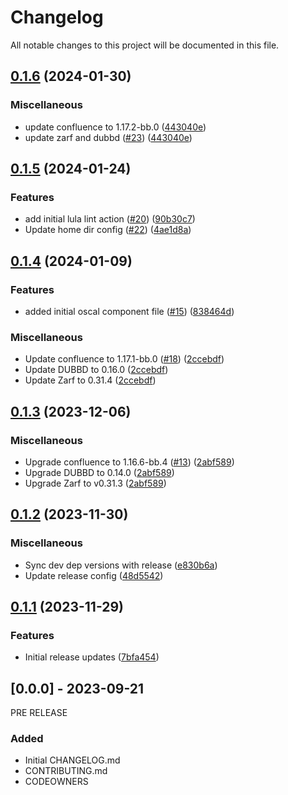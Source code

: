 # Changelog

All notable changes to this project will be documented in this file.

## [0.1.6](https://github.com/defenseunicorns/uds-capability-confluence/compare/v0.1.5...v0.1.6) (2024-01-30)


### Miscellaneous

* update confluence to 1.17.2-bb.0 ([443040e](https://github.com/defenseunicorns/uds-capability-confluence/commit/443040e76d2ce1ae7179cd3702bb5d4a288bceb2))
* update zarf and dubbd ([#23](https://github.com/defenseunicorns/uds-capability-confluence/issues/23)) ([443040e](https://github.com/defenseunicorns/uds-capability-confluence/commit/443040e76d2ce1ae7179cd3702bb5d4a288bceb2))

## [0.1.5](https://github.com/defenseunicorns/uds-capability-confluence/compare/v0.1.4...v0.1.5) (2024-01-24)


### Features

* add initial lula lint action ([#20](https://github.com/defenseunicorns/uds-capability-confluence/issues/20)) ([90b30c7](https://github.com/defenseunicorns/uds-capability-confluence/commit/90b30c74d83f0aa4ec404a840b92a5956f921195))
* Update home dir config ([#22](https://github.com/defenseunicorns/uds-capability-confluence/issues/22)) ([4ae1d8a](https://github.com/defenseunicorns/uds-capability-confluence/commit/4ae1d8a0073f2cef1bacd40181dff42486071cd9))

## [0.1.4](https://github.com/defenseunicorns/uds-capability-confluence/compare/v0.1.3...v0.1.4) (2024-01-09)


### Features

* added initial oscal component file ([#15](https://github.com/defenseunicorns/uds-capability-confluence/issues/15)) ([838464d](https://github.com/defenseunicorns/uds-capability-confluence/commit/838464d9168ed229612a4cb798c041e2d4de5018))


### Miscellaneous

* Update confluence to 1.17.1-bb.0 ([#18](https://github.com/defenseunicorns/uds-capability-confluence/issues/18)) ([2ccebdf](https://github.com/defenseunicorns/uds-capability-confluence/commit/2ccebdff955a6628fb345a87659d25debf8253ac))
* Update DUBBD to 0.16.0 ([2ccebdf](https://github.com/defenseunicorns/uds-capability-confluence/commit/2ccebdff955a6628fb345a87659d25debf8253ac))
* Update Zarf to 0.31.4 ([2ccebdf](https://github.com/defenseunicorns/uds-capability-confluence/commit/2ccebdff955a6628fb345a87659d25debf8253ac))

## [0.1.3](https://github.com/defenseunicorns/uds-capability-confluence/compare/v0.1.2...v0.1.3) (2023-12-06)


### Miscellaneous

* Upgrade confluence to 1.16.6-bb.4 ([#13](https://github.com/defenseunicorns/uds-capability-confluence/issues/13)) ([2abf589](https://github.com/defenseunicorns/uds-capability-confluence/commit/2abf58998a1297775a0154122e3fa18eb88cc0fa))
* Upgrade DUBBD to 0.14.0 ([2abf589](https://github.com/defenseunicorns/uds-capability-confluence/commit/2abf58998a1297775a0154122e3fa18eb88cc0fa))
* Upgrade Zarf to v0.31.3 ([2abf589](https://github.com/defenseunicorns/uds-capability-confluence/commit/2abf58998a1297775a0154122e3fa18eb88cc0fa))

## [0.1.2](https://github.com/defenseunicorns/uds-capability-confluence/compare/v0.1.1...v0.1.2) (2023-11-30)


### Miscellaneous

* Sync dev dep versions with release ([e830b6a](https://github.com/defenseunicorns/uds-capability-confluence/commit/e830b6a4c085307b920629d058de6f7f550a920e))
* Update release config ([48d5542](https://github.com/defenseunicorns/uds-capability-confluence/commit/48d5542694806908a1e806d9ae645e9d8e39e3f7))

## [0.1.1](https://github.com/defenseunicorns/uds-capability-confluence/compare/v0.1.0...v0.1.1) (2023-11-29)


### Features

* Initial release updates ([7bfa454](https://github.com/defenseunicorns/uds-capability-confluence/commit/7bfa4544f3b5595ea50ad8e16c16289a54379f55))

## [0.0.0] - 2023-09-21
PRE RELEASE

### Added
- Initial CHANGELOG.md
- CONTRIBUTING.md
- CODEOWNERS
